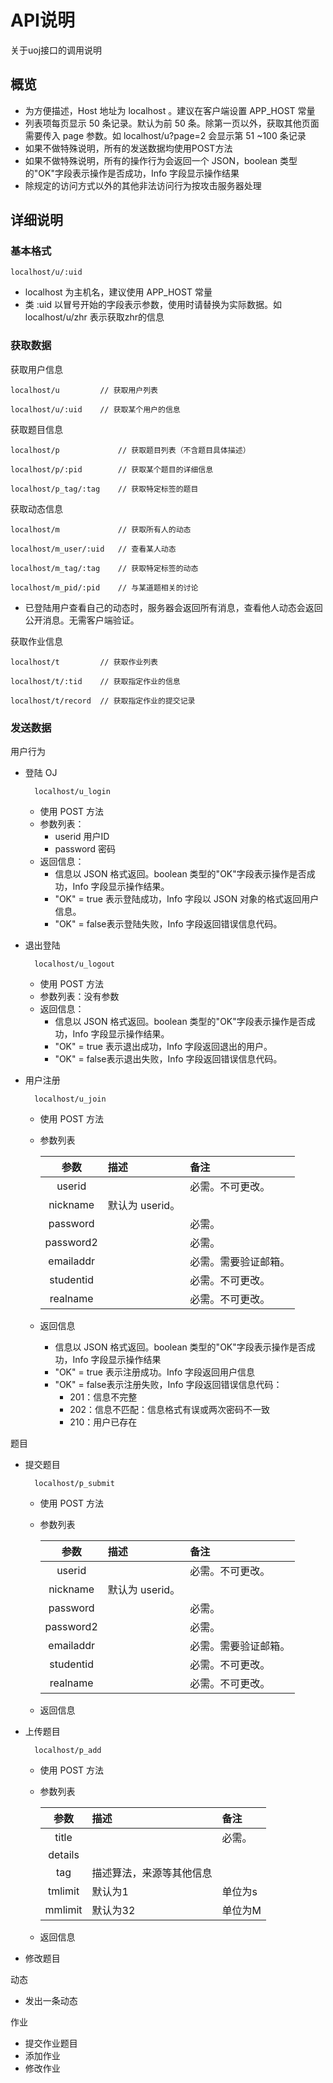 # API说明

关于uoj接口的调用说明

## 概览

- 为方便描述，Host 地址为 localhost 。建议在客户端设置 APP_HOST 常量
- 列表项每页显示 50 条记录。默认为前 50 条。除第一页以外，获取其他页面需要传入 page 参数。如 localhost/u?page=2 会显示第 51 ~100 条记录
- 如果不做特殊说明，所有的发送数据均使用POST方法
- 如果不做特殊说明，所有的操作行为会返回一个 JSON，boolean 类型的"OK"字段表示操作是否成功，Info 字段显示操作结果
- 除规定的访问方式以外的其他非法访问行为按攻击服务器处理

## 详细说明

### 基本格式

	localhost/u/:uid

- localhost 为主机名，建议使用 APP_HOST 常量
- 类 :uid 以冒号开始的字段表示参数，使用时请替换为实际数据。如 localhost/u/zhr 表示获取zhr的信息
 

### 获取数据

获取用户信息

```
localhost/u 		// 获取用户列表

localhost/u/:uid 	// 获取某个用户的信息
````

获取题目信息

```
localhost/p 			// 获取题目列表（不含题目具体描述）

localhost/p/:pid		// 获取某个题目的详细信息

localhost/p_tag/:tag	// 获取特定标签的题目
```

获取动态信息

```
localhost/m 			// 获取所有人的动态

localhost/m_user/:uid	// 查看某人动态

localhost/m_tag/:tag	// 获取特定标签的动态

localhost/m_pid/:pid	// 与某道题相关的讨论
```

- 已登陆用户查看自己的动态时，服务器会返回所有消息，查看他人动态会返回公开消息。无需客户端验证。

获取作业信息

```
localhost/t 		// 获取作业列表

localhost/t/:tid	// 获取指定作业的信息

localhost/t/record	// 获取指定作业的提交记录
```

### 发送数据

用户行为

- 登陆 OJ

		localhost/u_login

	- 使用 POST 方法
	- 参数列表： 
		- userid 	用户ID
		- password 	密码
	- 返回信息：
		- 信息以 JSON 格式返回。boolean 类型的"OK"字段表示操作是否成功，Info 字段显示操作结果。
		- "OK" = true 表示登陆成功，Info 字段以 JSON 对象的格式返回用户信息。
		- "OK" = false表示登陆失败，Info 字段返回错误信息代码。

- 退出登陆

		localhost/u_logout

	- 使用 POST 方法
	- 参数列表：没有参数
	- 返回信息：
		- 信息以 JSON 格式返回。boolean 类型的"OK"字段表示操作是否成功，Info 字段显示操作结果。
		- "OK" = true 表示退出成功，Info 字段返回退出的用户。
		- "OK" = false表示退出失败，Info 字段返回错误信息代码。

- 用户注册

		localhost/u_join

	- 使用 POST 方法
	- 参数列表

		| 参数| 描述 | 备注 |  
		|:-----:|:------|:-----|
		| userid	|  | 必需。不可更改。|
		| nickname  |  默认为 userid。 ||
		| password  |    | 必需。|
		| password2 |    | 必需。|
		| emailaddr |   | 必需。需要验证邮箱。|
		| studentid |    | 必需。不可更改。|
		| realname  |    | 必需。不可更改。|

	- 返回信息
		- 信息以 JSON 格式返回。boolean 类型的"OK"字段表示操作是否成功，Info 字段显示操作结果
		- "OK" = true 表示注册成功。Info 字段返回用户信息
		- "OK" = false表示注册失败，Info 字段返回错误信息代码：
			- 201：信息不完整
			- 202：信息不匹配：信息格式有误或两次密码不一致
			- 210：用户已存在

题目

- 提交题目

		localhost/p_submit

	- 使用 POST 方法
	- 参数列表

		| 参数| 描述 | 备注 |  
		|:-----:|:------|:-----|
		| userid	|  | 必需。不可更改。|
		| nickname  |  默认为 userid。 ||
		| password  |    | 必需。|
		| password2 |    | 必需。|
		| emailaddr |   | 必需。需要验证邮箱。|
		| studentid |    | 必需。不可更改。|
		| realname  |    | 必需。不可更改。|

	- 返回信息

- 上传题目

		localhost/p_add

	- 使用 POST 方法
	- 参数列表

		| 参数| 描述 | 备注 |  
		|:-----:|:------|:-----|
		| title	|  | 必需。|
		| details  |  |  |
		| tag  | 描述算法，来源等其他信息 | |
		| tmlimit | 默认为1  | 单位为s |
		| mmlimit | 默认为32 | 单位为M |

	- 返回信息

- 修改题目

动态

- 发出一条动态

作业

- 提交作业题目
- 添加作业
- 修改作业

